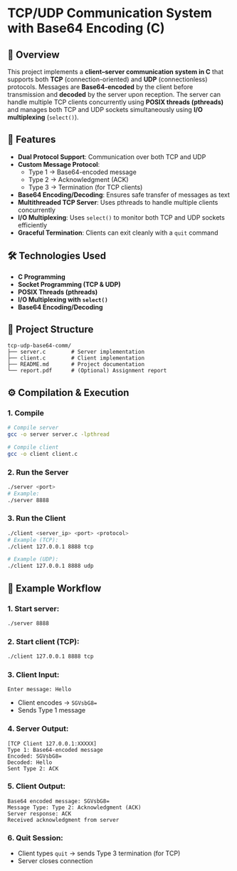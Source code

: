 # TCP/UDP Communication System with Base64 Encoding (C)

## 📌 Overview

This project implements a **client–server communication system in C** that supports both **TCP** (connection-oriented) and **UDP** (connectionless) protocols. Messages are **Base64-encoded** by the client before transmission and **decoded** by the server upon reception. The server can handle multiple TCP clients concurrently using **POSIX threads (pthreads)** and manages both TCP and UDP sockets simultaneously using **I/O multiplexing** (`select()`).

## 🚀 Features

- **Dual Protocol Support**: Communication over both TCP and UDP
- **Custom Message Protocol**:
  - Type 1 → Base64-encoded message
  - Type 2 → Acknowledgment (ACK)
  - Type 3 → Termination (for TCP clients)
- **Base64 Encoding/Decoding**: Ensures safe transfer of messages as text
- **Multithreaded TCP Server**: Uses pthreads to handle multiple clients concurrently
- **I/O Multiplexing**: Uses `select()` to monitor both TCP and UDP sockets efficiently
- **Graceful Termination**: Clients can exit cleanly with a `quit` command

## 🛠️ Technologies Used

- **C Programming**
- **Socket Programming (TCP & UDP)**
- **POSIX Threads (pthreads)**
- **I/O Multiplexing with `select()`**
- **Base64 Encoding/Decoding**

## 📂 Project Structure

```
tcp-udp-base64-comm/
├── server.c        # Server implementation
├── client.c        # Client implementation
├── README.md       # Project documentation
└── report.pdf      # (Optional) Assignment report
```

## ⚙️ Compilation & Execution

### 1. Compile

```bash
# Compile server
gcc -o server server.c -lpthread

# Compile client
gcc -o client client.c
```

### 2. Run the Server

```bash
./server <port>
# Example:
./server 8888
```

### 3. Run the Client

```bash
./client <server_ip> <port> <protocol>
# Example (TCP):
./client 127.0.0.1 8888 tcp

# Example (UDP):
./client 127.0.0.1 8888 udp
```

## 💬 Example Workflow

### 1. Start server:
```bash
./server 8888
```

### 2. Start client (TCP):
```bash
./client 127.0.0.1 8888 tcp
```

### 3. Client Input:
```
Enter message: Hello
```
- Client encodes → `SGVsbG8=`
- Sends Type 1 message

### 4. Server Output:
```
[TCP Client 127.0.0.1:XXXXX]
Type 1: Base64-encoded message
Encoded: SGVsbG8=
Decoded: Hello
Sent Type 2: ACK
```

### 5. Client Output:
```
Base64 encoded message: SGVsbG8=
Message Type: Type 2: Acknowledgment (ACK)
Server response: ACK
Received acknowledgment from server
```

### 6. Quit Session:
- Client types `quit` → sends Type 3 termination (for TCP)
- Server closes connection
